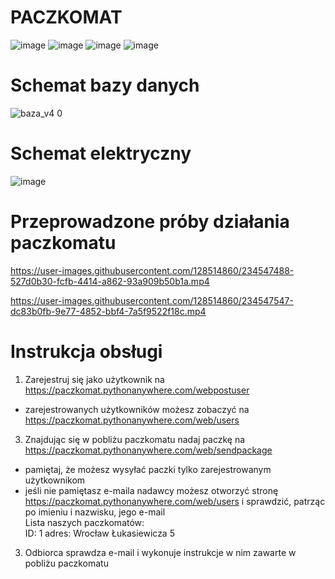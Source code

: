 # PACZKOMAT

![image](https://user-images.githubusercontent.com/128514860/234543723-aca26a5a-1b46-4d54-89bc-afea367183a6.png)
![image](https://user-images.githubusercontent.com/128514860/234543971-824c75aa-79b1-4d06-9183-ab170e2a917c.png)
![image](https://user-images.githubusercontent.com/128514860/234543890-d20b5a95-9cc4-425b-94f0-7bfe978a6a0b.png)
![image](https://user-images.githubusercontent.com/128514860/234544053-ba20aaa0-f4d5-4641-8b86-10f19342300b.png)
#        Schemat bazy danych
![baza_v4 0](https://github.com/IPZPACZKOMAT/PACZKOMAT/assets/128514860/b665f607-7355-4b6d-a27b-03c88ff0e69d)
#        Schemat elektryczny
![image](https://user-images.githubusercontent.com/128514860/234544387-2b08e272-61cd-41f7-835e-cd8c736c6049.png)
#        Przeprowadzone próby działania paczkomatu


https://user-images.githubusercontent.com/128514860/234547488-527d0b30-fcfb-4414-a862-93a909b50b1a.mp4



https://user-images.githubusercontent.com/128514860/234547547-dc83b0fb-9e77-4852-bbf4-7a5f9522f18c.mp4

#        Instrukcja obsługi
1. Zarejestruj się jako użytkownik na https://paczkomat.pythonanywhere.com/webpostuser
- zarejestrowanych użytkowników możesz zobaczyć na https://paczkomat.pythonanywhere.com/web/users
3. Znajdując się w pobliżu paczkomatu nadaj paczkę na https://paczkomat.pythonanywhere.com/web/sendpackage
- pamiętaj, że możesz wysyłać paczki tylko zarejestrowanym użytkownikom
- jeśli nie pamiętasz e-maila nadawcy możesz otworzyć stronę https://paczkomat.pythonanywhere.com/web/users i sprawdzić, patrząc po imieniu i nazwisku, jego e-mail <br/>
Lista naszych paczkomatów:<br/>
  ID: 1 adres: Wrocław Łukasiewicza 5
3. Odbiorca sprawdza e-mail i wykonuje instrukcje w nim zawarte w pobliżu paczkomatu
